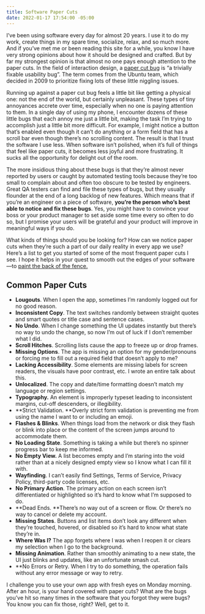 ```yaml
---
title: Software Paper Cuts
date: 2022-01-17 17:54:00 -05:00
---
```


I’ve been using software every day for almost 20 years. I use it to do my work, create things in my spare time, socialize, relax, and so much more. And if you’ve met me or been reading this site for a while, you know I have very strong opinions about how it should be designed and crafted. But by far my strongest opinion is that almost no one pays enough attention to the paper cuts. In the field of interaction design, a [paper cut bug](https://en.wikipedia.org/wiki/Paper_cut_bug) is “a trivially fixable usability bug”. The term comes from the Ubuntu team, which decided in 2009 to prioritize fixing lots of these little niggling issues. 

Running up against a paper cut bug feels a little bit like getting a physical one: not the end of the world, but certainly unpleasant. These types of tiny annoyances accrete over time, especially when no one is paying attention to them. In a single day of using my phone, I encounter dozens of these little bugs that each annoy me just a little bit, making the task I’m trying to accomplish just a little bit more difficult.  For example, I might notice a button that’s enabled even though it can’t do anything or a form field that has a scroll bar even though there’s no scrolling content. The result is that I trust the software I use less. When software isn’t polished, when it’s full of things that feel like paper cuts, it becomes less joyful and more frustrating. It sucks all the opportunity for delight out of the room.

The more insidious thing about these bugs is that they’re almost never reported by users or caught by automated testing tools because they’re too small to complain about and often too obscure to be tested by engineers. Great QA testers can find and file these types of bugs, but they usually flounder at the end of a long backlog of new features. Which means that if you’re an engineer on a piece of software, **you’re the person who’s best able to notice and fix these bugs**. Yes, you might have to convince your boss or your product manager to set aside some time every so often to do so, but I promise your users will be grateful and your product will improve in meaningful ways if you do.

What kinds of things should you be looking for? How can we notice paper cuts when they’re such a part of our daily reality in every app we use? Here’s a list to get you started of some of the most frequent paper cuts I see. I hope it helps in your quest to smooth out the edges of your software—to [paint the back of the fence.](https://www.linkedin.com/pulse/paint-back-fence-chris-clark/)

## Common Paper Cuts

* **Lougouts**. When I open the app, sometimes I’m randomly logged out for no good reason.
* **Inconsistent Copy**. The text switches randomly between straight quotes and smart quotes or title case and sentence cases.
* **No Undo**. When I change something the UI updates instantly but there’s no way to undo the change, so now I’m out of luck if I don’t remember what I did.
* **Scroll Hitches**. Scrolling lists cause the app to freeze up or drop frames.
* **Missing Options**. The app is missing an option for my gender/pronouns or forcing me to fill out a required field that doesn’t apply to me?
* **Lacking Accessibility**. Some elements are missing labels for screen readers, the visuals have poor contrast, etc. I wrote an entire talk about this.
* **Unlocalized**. The copy and date/time formatting doesn’t match my language or region settings.
* **Typography.** An element is improperly typeset leading to inconsistent margins, cut-off descenders, or illegibility.
* **Strict Validation. **Overly strict form validation is preventing me from using the name I want to or including an emoji.
* **Flashes & Blinks**. When things load from the network or disk they flash or blink into place or the content of the screen jumps around to accommodate them.
* **No Loading State**.  Something is taking a while but there’s no spinner progress bar to keep me informed.
* **No Empty View.** A list becomes empty and I’m staring into the void rather than at a nicely designed empty view so I know what I can fill it with.
* **Wayfinding**. I can’t easily find Settings, Terms of Service, Privacy Policy, third-party code licenses, etc.
* **No Primary Action**. The primary action on each screen isn’t differentiated or highlighted so it’s hard to know what I’m supposed to do.
* **Dead Ends. **There’s no way out of a screen or flow. Or there’s no way to cancel or delete my account.
* **Missing States**. Buttons and list items don’t look any different when they’re touched, hovered, or disabled so it’s hard to know what state they’re in.
* **Where Was I?** The app forgets where I was when I reopen it or clears my selection when I go to the background.
* **Missing Animation**. Rather than smoothly animating to a new state, the UI just blinks and updates, like an unfortunate smash cut.
* **No Errors or Retry. When I try to do something, the operation fails without any error message or way to retry.

I challenge you to use your own app with fresh eyes on Monday morning. After an hour, is your hand covered with paper cuts? What are the bugs you’ve hit so many times in the software that you forgot they were bugs? You know you can fix those, right? Well, get to it.